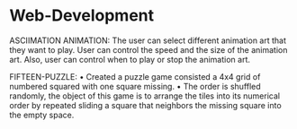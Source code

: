 # Web-Development
ASCIIMATION ANIMATION:
The user can select different animation art that they want to play. User can control the speed and the size of the animation art. Also, user can control when to play or stop the animation art.

FIFTEEN-PUZZLE:
•	Created a puzzle game consisted a 4x4 grid of numbered squared with one square missing. 
•	The order is shuffled randomly, the object of this game is to arrange the tiles into its numerical order by repeated sliding a square that neighbors the missing square into the empty space.
